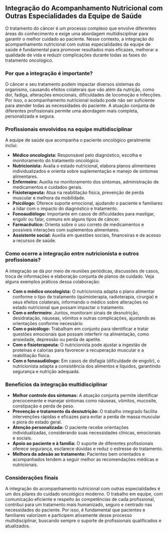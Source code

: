 ## Integração do Acompanhamento Nutricional com Outras Especialidades da Equipe de Saúde

O tratamento do câncer é um processo complexo que envolve diferentes áreas do conhecimento e exige uma abordagem multidisciplinar para garantir o melhor cuidado ao paciente. Nesse contexto, a integração do acompanhamento nutricional com outras especialidades da equipe de saúde é fundamental para promover resultados mais eficazes, melhorar a qualidade de vida e reduzir complicações durante todas as fases do tratamento oncológico.

### Por que a integração é importante?

O câncer e seu tratamento podem impactar diversos sistemas do organismo, causando efeitos colaterais que vão além da nutrição, como dor, fadiga, alterações emocionais, dificuldades de locomoção e infecções. Por isso, o acompanhamento nutricional isolado pode não ser suficiente para atender todas as necessidades do paciente. A atuação conjunta de diferentes profissionais permite uma abordagem mais completa, personalizada e segura.

### Profissionais envolvidos na equipe multidisciplinar

A equipe de saúde que acompanha o paciente oncológico geralmente inclui:

- **Médico oncologista:** Responsável pelo diagnóstico, escolha e monitoramento do tratamento oncológico.
- **Nutricionista:** Avalia o estado nutricional, elabora planos alimentares individualizados e orienta sobre suplementação e manejo de sintomas alimentares.
- **Enfermeiro:** Auxilia no monitoramento dos sintomas, administração de medicamentos e cuidados gerais.
- **Fisioterapeuta:** Atua na reabilitação física, prevenção de perda muscular e melhora da mobilidade.
- **Psicólogo:** Oferece suporte emocional, ajudando o paciente e familiares a lidar com o impacto do diagnóstico e tratamento.
- **Fonoaudiólogo:** Importante em casos de dificuldades para mastigar, engolir ou falar, comuns em alguns tipos de câncer.
- **Farmacêutico:** Orienta sobre o uso correto de medicamentos e possíveis interações com suplementos alimentares.
- **Assistente social:** Auxilia em questões sociais, financeiras e de acesso a recursos de saúde.

### Como ocorre a integração entre nutricionista e outros profissionais?

A integração se dá por meio de reuniões periódicas, discussões de casos, troca de informações e elaboração conjunta de planos de cuidado. Veja alguns exemplos práticos dessa colaboração:

- **Com o médico oncologista:** O nutricionista adapta o plano alimentar conforme o tipo de tratamento (quimioterapia, radioterapia, cirurgia) e seus efeitos colaterais, informando o médico sobre alterações no estado nutricional que possam impactar o tratamento.
- **Com o enfermeiro:** Juntos, monitoram sinais de desnutrição, desidratação, náuseas, vômitos e outras complicações, ajustando as orientações conforme necessário.
- **Com o psicólogo:** Trabalham em conjunto para identificar e tratar questões emocionais que possam interferir na alimentação, como ansiedade, depressão ou perda de apetite.
- **Com o fisioterapeuta:** O nutricionista pode ajustar a ingestão de proteínas e calorias para favorecer a recuperação muscular e a reabilitação física.
- **Com o fonoaudiólogo:** Em casos de disfagia (dificuldade de engolir), o nutricionista adapta a consistência dos alimentos e líquidos, garantindo segurança e nutrição adequada.

### Benefícios da integração multidisciplinar

- **Melhor controle dos sintomas:** A atuação conjunta permite identificar precocemente e manejar sintomas como náuseas, vômitos, mucosite, constipação e perda de peso.
- **Prevenção e tratamento da desnutrição:** O trabalho integrado facilita intervenções rápidas e eficazes para evitar a perda de massa muscular e piora do estado geral.
- **Atenção personalizada:** O paciente recebe orientações individualizadas, considerando suas necessidades clínicas, emocionais e sociais.
- **Apoio ao paciente e à família:** O suporte de diferentes profissionais oferece segurança, esclarece dúvidas e reduz o estresse do tratamento.
- **Melhora da adesão ao tratamento:** Pacientes bem orientados e acompanhados tendem a seguir melhor as recomendações médicas e nutricionais.

### Considerações finais

A integração do acompanhamento nutricional com outras especialidades é um dos pilares do cuidado oncológico moderno. O trabalho em equipe, com comunicação eficiente e respeito às competências de cada profissional, contribui para um tratamento mais humanizado, seguro e centrado nas necessidades do paciente. Por isso, é fundamental que pacientes e familiares valorizem e participem ativamente desse processo multidisciplinar, buscando sempre o suporte de profissionais qualificados e atualizados.